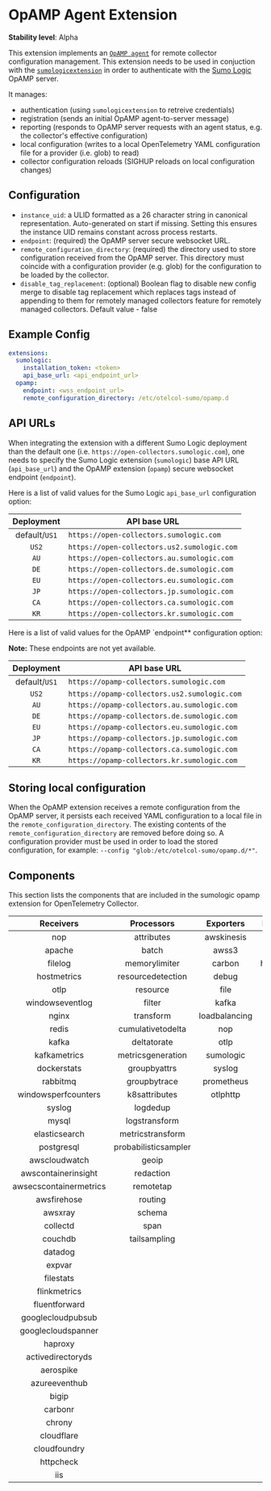 # OpAMP Agent Extension

**Stability level**: Alpha

This extension implements an [`OpAMP agent`][opamp_spec] for remote collector
configuration management. This extension needs to be used in conjuction with the
[`sumologicextension`][sumologicextension] in order to authenticate with the
[Sumo Logic][sumologic] OpAMP server.

It manages:

- authentication (using `sumologicextension` to retreive credentials)
- registration (sends an initial OpAMP agent-to-server message)
- reporting (responds to OpAMP server requests with an agent status, e.g. the
  collector's effective configuration)
- local configuration (writes to a local OpenTelemetry YAML configuration file
  for a provider (i.e. glob) to read)
- collector configuration reloads (SIGHUP reloads on local configuration changes)

[opamp_spec]: https://github.com/open-telemetry/opamp-spec/blob/main/specification.md#opamp-open-agent-management-protocol
[sumologicextension]: https://github.com/open-telemetry/opentelemetry-collector-contrib/blob/v0.127.0/extension/sumologicextension
[sumologic]: https://www.sumologic.com/

## Configuration

- `instance_uid`: a ULID formatted as a 26 character string in canonical
  representation. Auto-generated on start if missing. Setting this ensures the
  instance UID remains constant across process restarts.
- `endpoint`: (required) the OpAMP server secure websocket URL.
- `remote_configuration_directory`: (required) the directory used to store
  configuration received from the OpAMP server. This directory must coincide
  with a configuration provider (e.g. glob) for the configuration to be loaded
  by the collector.
- `disable_tag_replacement`: (optional) Boolean flag to disable new config merge
to disable tag replacement which replaces tags instead of appending to them for remotely managed collectors
  feature for remotely managed collectors. Default value - false

## Example Config

```yaml
extensions:
  sumologic:
    installation_token: <token>
    api_base_url: <api_endpoint_url>
  opamp:
    endpoint: <wss_endpoint_url>
    remote_configuration_directory: /etc/otelcol-sumo/opamp.d
```

## API URLs

When integrating the extension with a different Sumo Logic deployment than the
default one (i.e. `https://open-collectors.sumologic.com`), one needs to specify
the Sumo Logic extension (`sumologic`) base API URL (`api_base_url`) and the
OpAMP extension (`opamp`) secure websocket endpoint (`endpoint`).

Here is a list of valid values for the Sumo Logic `api_base_url` configuration
option:

|  Deployment   | API base URL                                |
| :-----------: | ------------------------------------------- |
| default/`US1` | `https://open-collectors.sumologic.com`     |
|     `US2`     | `https://open-collectors.us2.sumologic.com` |
|     `AU`      | `https://open-collectors.au.sumologic.com`  |
|     `DE`      | `https://open-collectors.de.sumologic.com`  |
|     `EU`      | `https://open-collectors.eu.sumologic.com`  |
|     `JP`      | `https://open-collectors.jp.sumologic.com`  |
|     `CA`      | `https://open-collectors.ca.sumologic.com`  |
|     `KR`      | `https://open-collectors.kr.sumologic.com`  |

Here is a list of valid values for the OpAMP `endpoint** configuration option:

**Note:** These endpoints are not yet available.

|  Deployment   | API base URL                                 |
| :-----------: | -------------------------------------------- |
| default/`US1` | `https://opamp-collectors.sumologic.com`     |
|     `US2`     | `https://opamp-collectors.us2.sumologic.com` |
|     `AU`      | `https://opamp-collectors.au.sumologic.com`  |
|     `DE`      | `https://opamp-collectors.de.sumologic.com`  |
|     `EU`      | `https://opamp-collectors.eu.sumologic.com`  |
|     `JP`      | `https://opamp-collectors.jp.sumologic.com`  |
|     `CA`      | `https://opamp-collectors.ca.sumologic.com`  |
|     `KR`      | `https://opamp-collectors.kr.sumologic.com`  |

## Storing local configuration

When the OpAMP extension receives a remote configuration from the OpAMP server,
it persists each received YAML configuration to a local file in the
`remote_configuration_directory`. The existing contents of the
`remote_configuration_directory` are removed before doing so. A configuration
provider must be used in order to load the stored configuration, for example:
`--config "glob:/etc/otelcol-sumo/opamp.d/*"`.

## Components

This section lists the components that are included in the sumologic opamp extension for OpenTelemetry Collector.

|       Receivers        |      Processors      |   Exporters   | Extensions  | Connectors |
| :--------------------: | :------------------: | :-----------: | :---------: | :--------: |
|          nop           |      attributes      |  awskinesis   |  awsproxy   |            |
|         apache         |        batch         |     awss3     | filestorage |            |
|        filelog         |    memorylimiter     |    carbon     | healthcheck |            |
|      hostmetrics       |  resourcedetection   |     debug     |    opamp    |            |
|          otlp          |       resource       |     file      |    pprof    |            |
|    windowseventlog     |        filter        |     kafka     |  sumologic  |            |
|         nginx          |      transform       | loadbalancing |             |            |
|         redis          |  cumulativetodelta   |      nop      |             |            |
|         kafka          |     deltatorate      |     otlp      |             |            |
|      kafkametrics      |  metricsgeneration   |   sumologic   |             |            |
|      dockerstats       |     groupbyattrs     |    syslog     |             |            |
|        rabbitmq        |     groupbytrace     |  prometheus   |             |            |
|  windowsperfcounters   |    k8sattributes     |   otlphttp    |             |            |
|         syslog         |       logdedup       |               |             |            |
|         mysql          |    logstransform     |               |             |            |
|     elasticsearch      |   metricstransform   |               |             |            |
|       postgresql       | probabilisticsampler |               |             |            |
|     awscloudwatch      |        geoip         |               |             |            |
|  awscontainerinsight   |      redaction       |               |             |            |
| awsecscontainermetrics |      remotetap       |               |             |            |
|      awsfirehose       |       routing        |               |             |            |
|        awsxray         |        schema        |               |             |            |
|        collectd        |         span         |               |             |            |
|        couchdb         |     tailsampling     |               |             |            |
|        datadog         |                      |               |             |            |
|         expvar         |                      |               |             |            |
|       filestats        |                      |               |             |            |
|      flinkmetrics      |                      |               |             |            |
|     fluentforward      |                      |               |             |            |
|   googlecloudpubsub    |                      |               |             |            |
|   googlecloudspanner   |                      |               |             |            |
|        haproxy         |                      |               |             |            |
|   activedirectoryds    |                      |               |             |            |
|       aerospike        |                      |               |             |            |
|     azureeventhub      |                      |               |             |            |
|         bigip          |                      |               |             |            |
|        carbonr         |                      |               |             |            |
|         chrony         |                      |               |             |            |
|       cloudflare       |                      |               |             |            |
|      cloudfoundry      |                      |               |             |            |
|       httpcheck        |                      |               |             |            |
|          iis           |                      |               |             |            |
